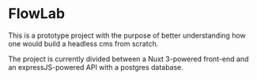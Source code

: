 # FlowLab

This is a prototype project with the purpose of better understanding how one would build a headless cms from scratch. 

The project is currently divided between a Nuxt 3-powered front-end and an expressJS-powered API with a postgres database.